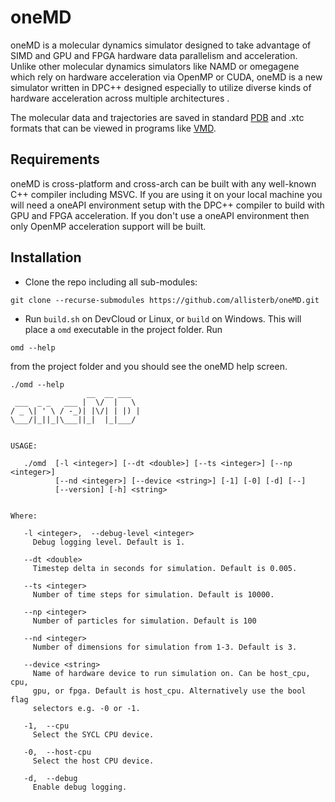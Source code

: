 # oneMD
oneMD is a molecular dynamics simulator designed to take advantage of SIMD and GPU and FPGA hardware data parallelism and acceleration. Unlike other molecular dynamics simulators like NAMD or omegagene which rely on hardware acceleration via OpenMP or CUDA, oneMD is a new simulator written in DPC++ designed especially to utilize diverse kinds of hardware acceleration across multiple architectures .

The molecular data and trajectories are saved in standard [PDB](https://pdb101.rcsb.org/learn/guide-to-understanding-pdb-data/introduction) and .xtc formats that can be viewed in programs like [VMD](https://www.ks.uiuc.edu/Research/vmd/).

## Requirements
oneMD is cross-platform and cross-arch can be built with any well-known C++ compiler including MSVC. If you are using it on your local machine you will need a oneAPI environment setup with the DPC++ compiler to build with GPU and FPGA acceleration. If you don't use a oneAPI environment then only OpenMP acceleration support will be built. 
## Installation
* Clone the repo including all sub-modules:
 ````
 git clone --recurse-submodules https://github.com/allisterb/oneMD.git
 ````
* Run `build.sh` on DevCloud or Linux, or `build` on Windows. This will place a `omd` executable in the project folder. Run
````
omd --help
````
from the project folder and you should see the oneMD help screen.
````
./omd --help
                 __  __ ___
 ___  _ _   ___ |  \/  |   \
/ _ \| ' \ / -_)| |\/| | |) |
\___/|_||_|\___||_|  |_|___/


USAGE:

   ./omd  [-l <integer>] [--dt <double>] [--ts <integer>] [--np <integer>]
          [--nd <integer>] [--device <string>] [-1] [-0] [-d] [--]
          [--version] [-h] <string>


Where:

   -l <integer>,  --debug-level <integer>
     Debug logging level. Default is 1.

   --dt <double>
     Timestep delta in seconds for simulation. Default is 0.005.

   --ts <integer>
     Number of time steps for simulation. Default is 10000.

   --np <integer>
     Number of particles for simulation. Default is 100

   --nd <integer>
     Number of dimensions for simulation from 1-3. Default is 3.

   --device <string>
     Name of hardware device to run simulation on. Can be host_cpu, cpu,
     gpu, or fpga. Default is host_cpu. Alternatively use the bool flag
     selectors e.g. -0 or -1.

   -1,  --cpu
     Select the SYCL CPU device.

   -0,  --host-cpu
     Select the host CPU device.

   -d,  --debug
     Enable debug logging.                               
````